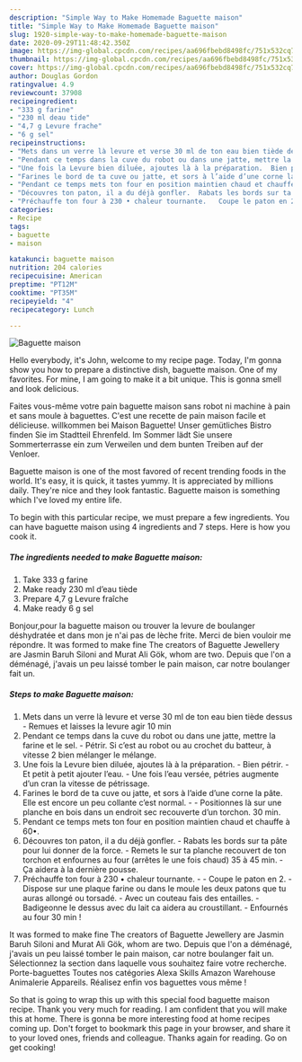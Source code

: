 ```yaml
---
description: "Simple Way to Make Homemade Baguette maison"
title: "Simple Way to Make Homemade Baguette maison"
slug: 1920-simple-way-to-make-homemade-baguette-maison
date: 2020-09-29T11:48:42.350Z
image: https://img-global.cpcdn.com/recipes/aa696fbebd8498fc/751x532cq70/baguette-maison-photo-principale-de-la-recette.jpg
thumbnail: https://img-global.cpcdn.com/recipes/aa696fbebd8498fc/751x532cq70/baguette-maison-photo-principale-de-la-recette.jpg
cover: https://img-global.cpcdn.com/recipes/aa696fbebd8498fc/751x532cq70/baguette-maison-photo-principale-de-la-recette.jpg
author: Douglas Gordon
ratingvalue: 4.9
reviewcount: 37908
recipeingredient:
- "333 g farine"
- "230 ml deau tide"
- "4,7 g Levure frache"
- "6 g sel"
recipeinstructions:
- "Mets dans un verre là levure et verse 30 ml de ton eau bien tiède dessus  Remues et laisses la levure agir 10 min"
- "Pendant ce temps dans la cuve du robot ou dans une jatte, mettre la farine et le sel.  Pétrir. Si c’est au robot ou au crochet du batteur, à vitesse 2 bien mélanger le mélange."
- "Une fois la Levure bien diluée, ajoutes là à la préparation.  Bien pétrir.  Et petit à petit ajouter l’eau.  Une fois l’eau versée, pétries augmente d’un cran la vitesse de pétrissage."
- "Farines le bord de ta cuve ou jatte, et sors à l’aide d’une corne la pâte. Elle est encore un peu collante c’est normal.   Positionnes là sur une planche en bois dans un endroit sec recouverte d’un torchon. 30 min."
- "Pendant ce temps mets ton four en position maintien chaud et chauffe à 60•."
- "Découvres ton paton, il a du déjà gonfler.  Rabats les bords sur ta pâte pour lui donner de la force.  Remets le sur ta planche recouvert de ton torchon et enfournes au four (arrêtes le une fois chaud) 35 à 45 min.  Ça aidera à la dernière pousse."
- "Préchauffe ton four à 230 • chaleur tournante.   Coupe le paton en 2.  Dispose sur une plaque farine ou dans le moule les deux patons que tu auras allongé ou torsadé.  Avec un couteau fais des entailles.  Badigeonne le dessus avec du lait ca aidera au croustillant.  Enfournés au four 30 min !"
categories:
- Recipe
tags:
- baguette
- maison

katakunci: baguette maison 
nutrition: 204 calories
recipecuisine: American
preptime: "PT12M"
cooktime: "PT35M"
recipeyield: "4"
recipecategory: Lunch

---
```



![Baguette maison](https://img-global.cpcdn.com/recipes/aa696fbebd8498fc/751x532cq70/baguette-maison-photo-principale-de-la-recette.jpg)

Hello everybody, it's John, welcome to my recipe page. Today, I'm gonna show you how to prepare a distinctive dish, baguette maison. One of my favorites. For mine, I am going to make it a bit unique. This is gonna smell and look delicious.

Faites vous-même votre pain baguette maison sans robot ni machine à pain et sans moule à baguettes. C&#39;est une recette de pain maison facile et délicieuse. willkommen bei Maison Baguette! Unser gemütliches Bistro finden Sie im Stadtteil Ehrenfeld. Im Sommer lädt Sie unsere Sommerterrasse ein zum Verweilen und dem bunten Treiben auf der Venloer.

Baguette maison is one of the most favored of recent trending foods in the world. It's easy, it is quick, it tastes yummy. It is appreciated by millions daily. They're nice and they look fantastic. Baguette maison is something which I've loved my entire life.


To begin with this particular recipe, we must prepare a few ingredients. You can have baguette maison using 4 ingredients and 7 steps. Here is how you cook it.

<!--inarticleads1-->

##### The ingredients needed to make Baguette maison:

1. Take 333 g farine
1. Make ready 230 ml d’eau tiède
1. Prepare 4,7 g Levure fraîche
1. Make ready 6 g sel


Bonjour,pour la baguette maison ou trouver la levure de boulanger déshydratée et dans mon je n&#39;ai pas de lèche frite. Merci de bien vouloir me répondre. It was formed to make fine The creators of Baguette Jewellery are Jasmin Baruh Siloni and Murat Ali Gök, whom are two. Depuis que l&#39;on a déménagé, j&#39;avais un peu laissé tomber le pain maison, car notre boulanger fait un. 

<!--inarticleads2-->

##### Steps to make Baguette maison:

1. Mets dans un verre là levure et verse 30 ml de ton eau bien tiède dessus  - Remues et laisses la levure agir 10 min
1. Pendant ce temps dans la cuve du robot ou dans une jatte, mettre la farine et le sel.  - Pétrir. Si c’est au robot ou au crochet du batteur, à vitesse 2 bien mélanger le mélange.
1. Une fois la Levure bien diluée, ajoutes là à la préparation.  - Bien pétrir.  - Et petit à petit ajouter l’eau.  - Une fois l’eau versée, pétries augmente d’un cran la vitesse de pétrissage.
1. Farines le bord de ta cuve ou jatte, et sors à l’aide d’une corne la pâte. Elle est encore un peu collante c’est normal.  -  - Positionnes là sur une planche en bois dans un endroit sec recouverte d’un torchon. 30 min.
1. Pendant ce temps mets ton four en position maintien chaud et chauffe à 60•.
1. Découvres ton paton, il a du déjà gonfler.  - Rabats les bords sur ta pâte pour lui donner de la force.  - Remets le sur ta planche recouvert de ton torchon et enfournes au four (arrêtes le une fois chaud) 35 à 45 min.  - Ça aidera à la dernière pousse.
1. Préchauffe ton four à 230 • chaleur tournante.  -  - Coupe le paton en 2.  - Dispose sur une plaque farine ou dans le moule les deux patons que tu auras allongé ou torsadé.  - Avec un couteau fais des entailles.  - Badigeonne le dessus avec du lait ca aidera au croustillant.  - Enfournés au four 30 min !


It was formed to make fine The creators of Baguette Jewellery are Jasmin Baruh Siloni and Murat Ali Gök, whom are two. Depuis que l&#39;on a déménagé, j&#39;avais un peu laissé tomber le pain maison, car notre boulanger fait un. Sélectionnez la section dans laquelle vous souhaitez faire votre recherche. Porte-baguettes Toutes nos catégories Alexa Skills Amazon Warehouse Animalerie Appareils. Réalisez enfin vos baguettes vous même ! 

So that is going to wrap this up with this special food baguette maison recipe. Thank you very much for reading. I am confident that you will make this at home. There is gonna be more interesting food at home recipes coming up. Don't forget to bookmark this page in your browser, and share it to your loved ones, friends and colleague. Thanks again for reading. Go on get cooking!

